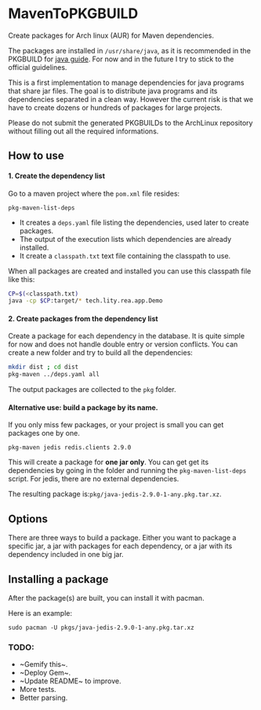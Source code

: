 # MavenToPKGBUILD
Create packages for Arch linux (AUR) for Maven dependencies. 

The packages are installed in `/usr/share/java`, as it is recommended in the PKGBUILD for [java guide](https://wiki.archlinux.org/index.php/Java_package_guidelines). For now and in the future I try to stick to the official guidelines. 

This is a first implementation to manage dependencies for java programs that share jar files. The goal is to distribute java programs and its dependencies separated in a clean way. 
However the current risk is that we have to create dozens or hundreds of packages for large projects.

Please do not submit the generated PKGBUILDs to the ArchLinux repository without filling out all the required informations. 

## How to use

#### 1. Create the dependency list


Go to a maven project where the `pom.xml` file resides: 

`pkg-maven-list-deps`

* It creates a `deps.yaml` file listing the dependencies, used later to create packages. 
* The output of the execution lists which dependencies are already installed. 
* It create a `classpath.txt` text file containing the classpath to use. 

When all packages are created and installed you can use this classpath file like this: 

``` bash 
CP=$(<classpath.txt)
java -cp $CP:target/* tech.lity.rea.app.Demo
```

#### 2. Create packages from the dependency list

Create a package for each dependency in the database. It is quite simple for now and does not handle double entry or version conflicts. You can create a new folder and try to build all the dependencies: 

``` bash 
mkdir dist ; cd dist 
pkg-maven ../deps.yaml all
```

The output packages are collected to the `pkg` folder. 


#### Alternative use: build a package by its name. 

If you only miss few packages, or your project is small you can get packages one by one. 

`pkg-maven jedis redis.clients 2.9.0` 

This will create a package for **one jar only**. You can get get its dependencies by going in the folder and running the `pkg-maven-list-deps` script. For jedis, there are no external dependencies. 

The resulting package is:`pkg/java-jedis-2.9.0-1-any.pkg.tar.xz`.


## Options 

There are three ways to build a package. Either you want to package a specific jar, a jar with packages for each dependency, or a jar with its dependency included in one big jar. 


## Installing a package 

After the package(s) are built, you can install it with pacman. 

Here is an example: 

`sudo pacman -U pkgs/java-jedis-2.9.0-1-any.pkg.tar.xz`


### TODO: 

* ~Gemify this~.
* ~Deploy Gem~.
* ~Update README~ to improve.
* More tests. 
* Better parsing. 
